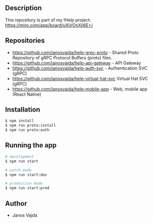 ## Description

This repository is part of my !Help project:  https://miro.com/app/board/uXjVOnXji6E=/

## Repositories

- https://github.com/janosvajda/help-grpc-proto - Shared Proto Repository of gRPC Protocol Buffers (proto) files.
- https://github.com/janosvajda/help-api-gateway - API Gateway
- https://github.com/janosvajda/help-auth-svc - Authentication SVC (gRPC)
- https://github.com/janosvajda/help-virtual-hat-svc Virtual Hat SVC (gRPC)
- https://github.com/janosvajda/help-mobile-app - Web, mobile app (React Native)

## Installation

```bash
$ npm install
$ npm run proto:install
$ npm run proto:auth
```

## Running the app

```bash
# development
$ npm run start

# watch mode
$ npm run start:dev

# production mode
$ npm run start:prod
```

## Author

- Janos Vajda
